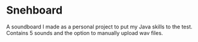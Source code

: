 # Snehboard
A soundboard I made as a personal project to put my Java skills to the test. Contains 5 sounds and the option to manually upload wav files.
